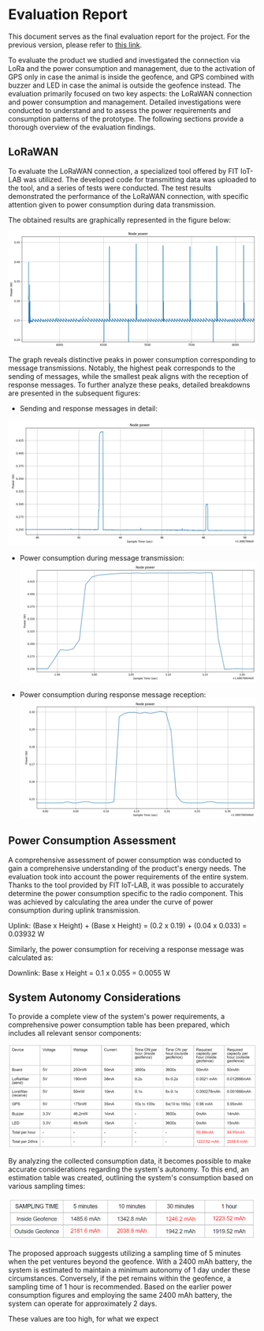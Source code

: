# Evaluation Report

This document serves as the final evaluation report for the project. For the previous version, please refer to [this link](https://github.com/francesco-fortunato/PaaT/blob/main/docs/Evaluation.md).

To evaluate the product we studied and investigated the connection via LoRa and the power consumption and management,
due to the activation of GPS only in case the animal is inside the geofence, and GPS combined with buzzer and LED in case the animal is outside the geofence instead.
The evaluation primarily focused on two key aspects: the LoRaWAN connection and power consumption and management. Detailed investigations were conducted to understand and to assess the power requirements and consumption patterns of the prototype. The following sections provide a thorough overview of the evaluation findings.

## LoRaWAN

To evaluate the LoRaWAN connection, a specialized tool offered by FIT IoT-LAB was utilized. The developed code for transmitting data was uploaded to the tool, and a series of tests were conducted. The test results demonstrated the performance of the LoRaWAN connection, with specific attention given to power consumption during data transmission.

The obtained results are graphically represented in the figure below:

![LoRa test](https://github.com/francesco-fortunato/PaaT/blob/main/docs/img/LoRa%20test.png)

The graph reveals distinctive peaks in power consumption corresponding to message transmissions. Notably, the highest peak corresponds to the sending of messages, while the smallest peak aligns with the reception of response messages. To further analyze these peaks, detailed breakdowns are presented in the subsequent figures:

- Sending and response messages in detail:

![Sending and response messages in details](https://github.com/francesco-fortunato/PaaT/blob/main/docs/img/Send-Receive.png)

- Power consumption during message transmission:
![Send message](https://github.com/francesco-fortunato/PaaT/blob/main/docs/img/Send.png)

- Power consumption during response message reception:
![Response message](https://github.com/francesco-fortunato/PaaT/blob/main/docs/img/Receive.png)

## Power Consumption Assessment

A comprehensive assessment of power consumption was conducted to gain a comprehensive understanding of the product's energy needs. The evaluation took into account the power requirements of the entire system. Thanks to the tool provided by FIT IoT-LAB, it was possible to accurately determine the power consumption specific to the radio component. This was achieved by calculating the area under the curve of power consumption during uplink transmission.

Uplink: (Base x Height) + (Base x Height) = (0.2 x 0.19) + (0.04 x 0.033) = 0.03932 W 

Similarly, the power consumption for receiving a response message was calculated as:

Downlink: Base x Height = 0.1 x 0.055 = 0.0055 W 

## System Autonomy Considerations

To provide a complete view of the system's power requirements, a comprehensive power consumption table has been prepared, which includes all relevant sensor components:

![Power Consumption Table](https://github.com/francesco-fortunato/PaaT/blob/main/docs/img/Power%20consumption%20table.png)

By analyzing the collected consumption data, it becomes possible to make accurate considerations regarding the system's autonomy. To this end, an estimation table was created, outlining the system's consumption based on various sampling times:

![Estimation Table](https://github.com/francesco-fortunato/PaaT/blob/main/docs/img/Estimation%20table.png)

The proposed approach suggests utilizing a sampling time of 5 minutes when the pet ventures beyond the geofence. With a 2400 mAh battery, the system is estimated to maintain a minimum autonomy of 1 day under these circumstances. Conversely, if the pet remains within the geofence, a sampling time of 1 hour is recommended. Based on the earlier power consumption figures and employing the same 2400 mAh battery, the system can operate for approximately 2 days.

These values are too high, for what we expect
